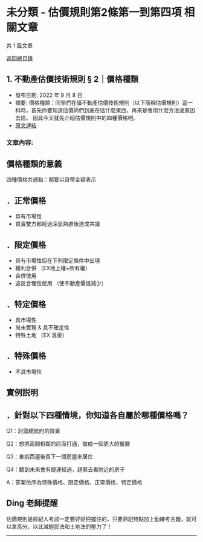 # 未分類 - 估價規則第2條第一到第四項 相關文章

共 1 篇文章

[返回總目錄](00_總目錄.md)

## 1. 不動產估價技術規則 § 2｜價格種類

- 發布日期: 2022 年 9 月 8 日
- 摘要: 價格種類：同學們在讀不動產估價技術規則（以下簡稱估價規則）這一科時，首先你要知道估價師們到底在估什麼東西，再來是會用什麼方法或原因去估。
因此今天就先介紹估價規則中的四種價格吧。
- [原文連結](https://www.jasper-realestate.com/%e5%83%b9%e6%a0%bc%e7%a8%ae%e9%a1%9e/)

### 文章內容:

## 價格種類的意義

四種價格共通點：都要以貨幣金額表示

## ．正常價格

- 具有市場性
- 買賣雙方都經過深思熟慮後達成共識

## ．限定價格

- 具有市場性但在下列限定條件中出現
- 權利合併 （EX地上權+所有權）
- 合併使用
- 違反合理性使用 （使不動產價值減少）

## ．特定價格

- 具市場性
- 尚未實現 & 具不確定性
- 特殊土地 （EX 溫泉）

## ．特殊價格

- 不具市場性

## 實例説明

## ．針對以下四種情境，你知道各自屬於哪種價格嗎？

Q1：討論總統府的買賣

Q2：想把兩間相鄰的店面打通，做成一個更大的餐廳

Q3：東挑西選後買下一間房屋來居住

Q4：聽到未來會有捷運經過，趕緊去看附近的房子

A：答案依序為特殊價格、限定價格、正常價格、特定價格

## Ding 老師提醒

估價規則是經紀人考試一定要好好把握住的，只要熟記特點加上勤練考古題，就可以拿高分，以此減輕民法和土地法的壓力了！

---

